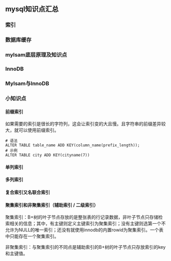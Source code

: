 ## mysql知识点汇总

### 索引

### 数据库缓存

### myIsam底层原理及知识点

### InnoDB

### MyIsam与InnoDB

### 小知识点

#### 前缀索引

如果需要的索引是很长的字符列，这会让索引变的大且慢。且字符串的前缀差异较大，就可以使用前缀索引。

```
# 语法
ALTER TABLE table_name ADD KEY(column_name(prefix_length));
# 示例
ALTER TABLE city ADD KEY(cityname(7))
```

#### 单列索引

#### 多列索引

#### 复合索引又名联合索引

#### 聚集索引和非聚集索引（辅助索引 / 二级索引）

聚集索引：B+树的叶子节点存放的是整张表的行记录数据，非叶子节点只存储检索相关的信息；其中，有主键则定义主键索引为聚集索引；没有主键则选第一个不允许为NULL的唯一索引；还没有就使用innodb的内置rowid为聚集索引。一个表中只能存在一个聚集索引。

非聚集索引：与聚集索引的不同点是辅助索引的B+树的叶子节点只存放索引的key和主键值。




